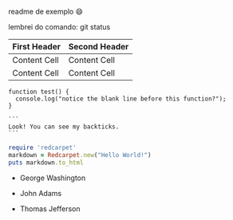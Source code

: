 readme de exemplo
😄

lembrei do comando: git status

| First Header | Second Header |
| ------------ | ------------- |
| Content Cell | Content Cell  |
| Content Cell | Content Cell  |

```
function test() {
  console.log("notice the blank line before this function?");
}
```

````
```
Look! You can see my backticks.
```
````

```ruby
require 'redcarpet'
markdown = Redcarpet.new("Hello World!")
puts markdown.to_html
```

- George Washington
* John Adams
+ Thomas Jefferson
